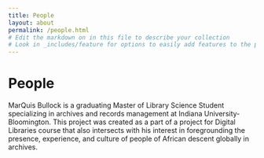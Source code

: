 ```yaml
---
title: People
layout: about
permalink: /people.html
# Edit the markdown on in this file to describe your collection
# Look in _includes/feature for options to easily add features to the page
---
```

# People
MarQuis Bullock is a graduating Master of Library Science Student specializing in archives and records management at Indiana University-Bloomington. This project was created as a part of a project for Digital Libraries course that also intersects with his interest in foregrounding the presence, experience, and culture of people of African descent globally in archives.

